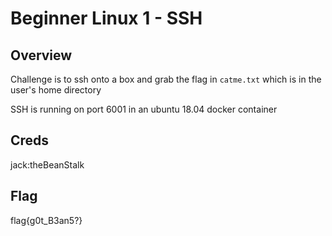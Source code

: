 # Beginner Linux 1 - SSH

## Overview 

Challenge is to ssh onto a box and grab the flag in `catme.txt` which is in the user's home directory

SSH is running on port 6001 in an ubuntu 18.04 docker container

## Creds

jack:theBeanStalk


## Flag

flag{g0t_B3an5?}